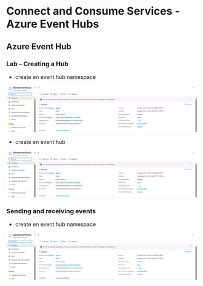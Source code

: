 # Connect and Consume Services - Azure Event Hubs


## Azure Event Hub

### Lab – Creating a Hub

- create en event hub namespace
<img src="/pictures/event_hub.png" title="event hub"  width="900">

- create en event hub
<img src="/pictures/event_hub.png" title="event hub"  width="900">

### Sending and receiving events

- create en event hub namespace
<img src="/pictures/event_hub.png" title="event hub"  width="900">
